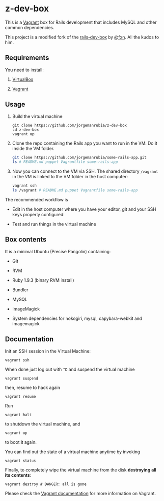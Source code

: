 # z-dev-box

This is a [Vagrant](http://www.vagrantup.com/) box for Rails development that includes MySQL and other common dependencies.

This project is a modified fork of the [rails-dev-box](https://github.com/rails/rails-dev-box) by [@fxn](https://github.com/fxn). All the kudos to him.

## Requirements

You need to install:

1. [VirtualBox](https://www.virtualbox.org)

2. [Vagrant](http://vagrantup.com)

## Usage

1. Build the virtual machine

    ```
    git clone https://github.com/jorgemanrubia/z-dev-box
    cd z-dev-box
    vagrant up
    ```

2. Clone the repo containing the Rails app you want to run in the VM. Do it inside the VM folder.

    ```bash
    git clone https://github.com/jorgemanrubia/some-rails-app.git
    ls # README.md puppet Vagrantfile some-rails-app
    ```

3. Now you can connect to the VM via SSH. The shared directory `/vagrant` in the VM is linked to the VM folder in the host computer:

    ```bash
    vagrant ssh 
    ls /vagrant # README.md puppet Vagrantfile some-rails-app
    ```

The recommended workflow is

* Edit in the host computer where you have your editor, git and your SSH keys properly configured

* Test and run things in the virtual machine

## Box contents

It is a minimal Ubuntu (Precise Pangolin) containing:

* Git

* RVM

* Ruby 1.9.3 (binary RVM install)

* Bundler

* MySQL

* ImageMagick

* System dependencies for nokogiri, mysql, capybara-webkit and imagemagick

## Documentation

Init an SSH session in the Virtual Machine:

    vagrant ssh

When done just log out with `^D` and suspend the virtual machine

    vagrant suspend

then, resume to hack again

    vagrant resume

Run

    vagrant halt

to shutdown the virtual machine, and

    vagrant up

to boot it again.

You can find out the state of a virtual machine anytime by invoking

    vagrant status

Finally, to completely wipe the virtual machine from the disk **destroying all its contents**:

    vagrant destroy # DANGER: all is gone

Please check the [Vagrant documentation](http://vagrantup.com/v1/docs/index.html) for more information on Vagrant.
